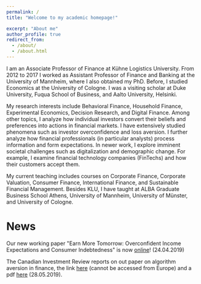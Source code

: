 ```yaml
---
permalink: /
title: "Welcome to my academic homepage!"

excerpt: "About me"
author_profile: true
redirect_from: 
  - /about/
  - /about.html
---
```


I am an Associate Professor of Finance at Kühne Logistics University. From 2012 to 2017 I worked as Assistant Professor of Finance and Banking at the University of Mannheim, where I also obtained my PhD. Before, I studied Economics at the University of Cologne. I was a visiting scholar at Duke University, Fuqua School of Business, and Aalto University, Helsinki.

My research interests include Behavioral Finance, Household Finance, Experimental Economics, Decision Research, and Digital Finance. Among other topics, I analyze how individual investors convert their beliefs and preferences into actions in financial markets. I have extensively studied phenomena such as investor overconfidence and loss aversion. I further analyze how financial professionals (in particular analysts) process information and form expectations. In newer work, I explore imminent societal challenges such as digitalization and demographic change. For example, I examine financial technology companies (FinTechs) and how their customers accept them.

My current teaching includes courses on Corporate Finance, Corporate Valuation, Consumer Finance, International Finance, and Sustainable Financial Management. Besides KLU, I have taught at ALBA Graduate Business School Athens, University of Mannheim, University of Münster, and University of Cologne. 
<br>

News
=====
Our new working paper "Earn More Tomorrow: Overconfident Income Expectations and Consumer Indebtedness" is now <a href="https://christophmerkle.github.io/wp/2019-04-24-consumer-debt">online</a>! (24.04.2019)<br> 

The Canadian Investment Review reports on out paper on algorithm aversion in finance, the link <a href="http://www.investmentreview.com/analysis-research/does-algorithm-aversion-exist-in-financial-decision-making-9505">here</a> (cannot be accessed from Europe) and a pdf <a href="https://christophmerkle.github.io/files/Canadian Investment Review - Does 'algorithm aversion' exist in finacial decision making (28.05.19).pdf">here</a> (28.05.2019).
